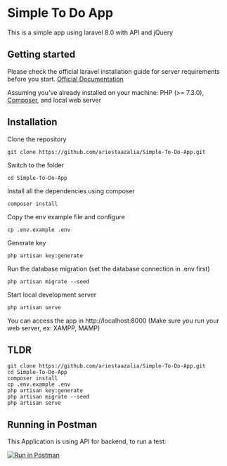 # Simple To Do App

This is a simple app using laravel 8.0 with API and jQuery

## Getting started

Please check the official laravel installation guide for server requirements before you start. [Official Documentation](https://laravel.com/docs/8.x/deployment#server-requirements)

Assuming you've already installed on your machine: PHP (>= 7.3.0), [Composer](https://getcomposer.org/), and local web server

## Installation

Clone the repository
```
git clone https://github.com/ariestaazalia/Simple-To-Do-App.git
```

Switch to the folder
```
cd Simple-To-Do-App
```

Install all the dependencies using composer
```
composer install
```

Copy the env example file and configure 
```
cp .env.example .env
```

Generate key
```
php artisan key:generate
```

Run the database migration (set the database connection in .env first)
```
php artisan migrate --seed
```

Start local development server
```
php artisan serve
```
You can access the app in http://localhost:8000 (Make sure you run your web server, ex: XAMPP, MAMP)

## TLDR
```
git clone https://github.com/ariestaazalia/Simple-To-Do-App.git
cd Simple-To-Do-App
composer install
cp .env.example .env
php artisan key:generate
php artisan migrate --seed
php artisan serve
```

## Running in Postman
This Application is using API for backend, to run a test:

[![Run in Postman](https://run.pstmn.io/button.svg)](https://app.getpostman.com/run-collection/18965802-34e9dbb2-3c1f-48d2-951b-b92a8150454c?action=collection%2Ffork&collection-url=entityId%3D18965802-34e9dbb2-3c1f-48d2-951b-b92a8150454c%26entityType%3Dcollection%26workspaceId%3D52425be1-aa99-45e1-9305-df589369f333)
